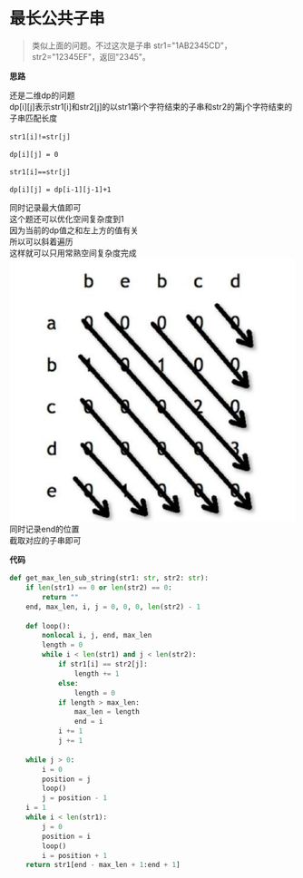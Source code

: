 # 最长公共子串
> 类似上面的问题。不过这次是子串
> str1="1AB2345CD"，str2="12345EF"，返回"2345"。

**思路**

还是二维dp的问题  
dp[i][j]表示str1[i]和str2[j]的以str1第i个字符结束的子串和str2的第j个字符结束的子串匹配长度

`
str1[i]!=str[j]
`

`
dp[i][j] = 0
`

`
str1[i]==str[j]
`

`
dp[i][j] = dp[i-1][j-1]+1
`

同时记录最大值即可  
这个题还可以优化空间复杂度到1  
因为当前的dp值之和左上方的值有关  
所以可以斜着遍历  
这样就可以只用常熟空间复杂度完成  
![Alt text](./images/1536571892291.png)  
同时记录end的位置  
截取对应的子串即可  

**代码**
```python
def get_max_len_sub_string(str1: str, str2: str):
    if len(str1) == 0 or len(str2) == 0:
        return ""
    end, max_len, i, j = 0, 0, 0, len(str2) - 1

    def loop():
        nonlocal i, j, end, max_len
        length = 0
        while i < len(str1) and j < len(str2):
            if str1[i] == str2[j]:
                length += 1
            else:
                length = 0
            if length > max_len:
                max_len = length
                end = i
            i += 1
            j += 1

    while j > 0:
        i = 0
        position = j
        loop()
        j = position - 1
    i = 1
    while i < len(str1):
        j = 0
        position = i
        loop()
        i = position + 1
    return str1[end - max_len + 1:end + 1]
```